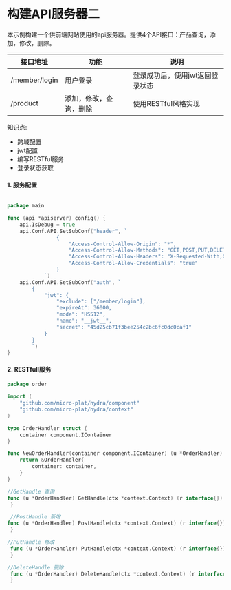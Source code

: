 # 构建API服务器二
本示例构建一个供前端网站使用的api服务器。提供4个API接口：产品查询，添加，修改，删除。


| 接口地址       | 功能     |说明|
| -------------- | ------------ | ------------ |
| /member/login | 用户登录 |登录成功后，使用jwt返回登录状态|
| /product   | 添加，修改，查询，删除 |使用RESTful风格实现|

知识点:
* 跨域配置
* jwt配置
* 编写RESTful服务
* 登录状态获取


#### 1. 服务配置

```go

package main

func (api *apiserver) config() {
	api.IsDebug = true
	api.Conf.API.SetSubConf("header", `
				{
					"Access-Control-Allow-Origin": "*",
					"Access-Control-Allow-Methods": "GET,POST,PUT,DELETE,PATCH,OPTIONS",
					"Access-Control-Allow-Headers": "X-Requested-With,Content-Type",
					"Access-Control-Allow-Credentials": "true"
				}
            `)
    api.Conf.API.SetSubConf("auth", `
		{
			"jwt": {
				"exclude": ["/member/login"],
				"expireAt": 36000,
				"mode": "HS512",
				"name": "__jwt__",
				"secret": "45d25cb71f3bee254c2bc6fc0dc0caf1"
			}
		}
		`)
}
```


#### 2. RESTfull服务
```go
package order

import (
    "github.com/micro-plat/hydra/component"
    "github.com/micro-plat/hydra/context"
)

type OrderHandler struct {
    container component.IContainer
}

func NewOrderHandler(container component.IContainer) (u *OrderHandler) {
    return &OrderHandler{
        container: container,
    }
}

//GetHandle 查询
func (u *OrderHandler) GetHandle(ctx *context.Context) (r interface{}) {
 }

 //PostHandle 新增
func (u *OrderHandler) PostHandle(ctx *context.Context) (r interface{}) {
 }

//PutHandle 修改
 func (u *OrderHandler) PutHandle(ctx *context.Context) (r interface{}) {
 }

//DeleteHandle 删除
 func (u *OrderHandler) DeleteHandle(ctx *context.Context) (r interface{}) {
 }
```